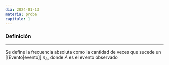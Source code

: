 ```yaml
---
dia: 2024-01-13
materia: proba
capitulo: 1
---
```

### Definición
---
Se define la frecuencia absoluta como la cantidad de veces que sucede un [[Evento|evento]] $n_A$, donde $A$ es el evento observado